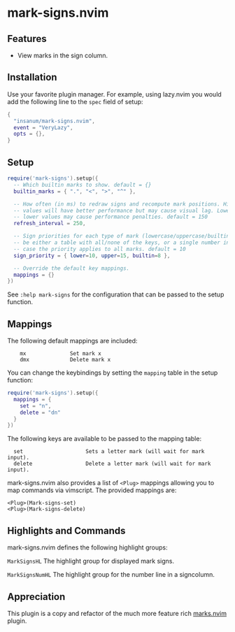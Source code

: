 # mark-signs.nvim

## Features

- View marks in the sign column.

## Installation

Use your favorite plugin manager. For example, using lazy.nvim you would add
the following line to the `spec` field of setup:

```Lua
{
  "insanum/mark-signs.nvim",
  event = "VeryLazy",
  opts = {},
}
```

## Setup

```lua
require('mark-signs').setup({
  -- Which builtin marks to show. default = {}
  builtin_marks = { ".", "<", ">", "^" },

  -- How often (in ms) to redraw signs and recompute mark positions. Higher
  -- values will have better performance but may cause visual lag. Lower
  -- lower values may cause performance penalties. default = 150
  refresh_interval = 250,

  -- Sign priorities for each type of mark (lowercase/uppercase/builtin). Can
  -- be either a table with all/none of the keys, or a single number in which
  -- case the priority applies to all marks. default = 10
  sign_priority = { lower=10, upper=15, builtin=8 },

  -- Override the default key mappings.
  mappings = {}
})
```

See `:help mark-signs` for the configuration that can be passed to the setup
function.

## Mappings

The following default mappings are included:

```
    mx              Set mark x
    dmx             Delete mark x
```

You can change the keybindings by setting the `mapping` table in the setup
function:

```lua
require('mark-signs').setup({
  mappings = {
    set = "n",
    delete = "dn"
  }
})
```

The following keys are available to be passed to the mapping table:

```
  set                    Sets a letter mark (will wait for mark input).
  delete                 Delete a letter mark (will wait for mark input).
```

mark-signs.nvim also provides a list of `<Plug>` mappings allowing you to
map commands via vimscript. The provided mappings are:

```
<Plug>(Mark-signs-set)
<Plug>(Mark-signs-delete)
```

## Highlights and Commands

mark-signs.nvim defines the following highlight groups:

`MarkSignsHL` The highlight group for displayed mark signs.

`MarkSignsNumHL` The highlight group for the number line in a signcolumn.

## Appreciation

This plugin is a copy and refactor of the much more feature rich
[marks.nvim](https://github.com/chentoast/marks.nvim) plugin.

